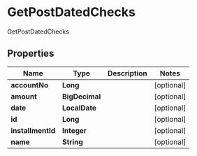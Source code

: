 

# GetPostDatedChecks

GetPostDatedChecks

## Properties

| Name | Type | Description | Notes |
|------------ | ------------- | ------------- | -------------|
|**accountNo** | **Long** |  |  [optional] |
|**amount** | **BigDecimal** |  |  [optional] |
|**date** | **LocalDate** |  |  [optional] |
|**id** | **Long** |  |  [optional] |
|**installmentId** | **Integer** |  |  [optional] |
|**name** | **String** |  |  [optional] |



